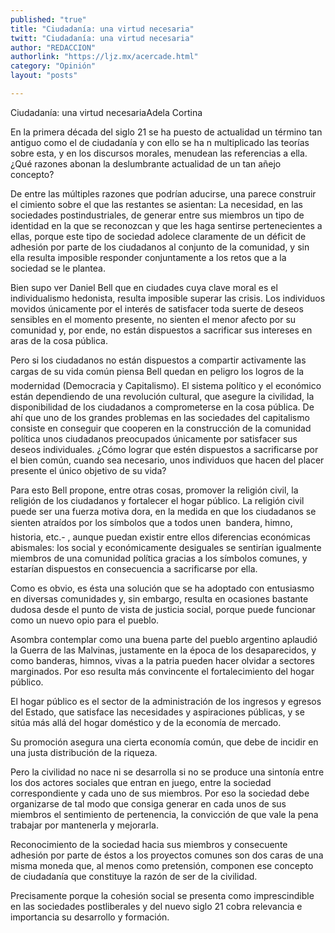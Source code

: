 ```yaml
---
published: "true"
title: "Ciudadanía: una virtud necesaria"
twitt: "Ciudadanía: una virtud necesaria"
author: "REDACCION"
authorlink: "https://ljz.mx/acercade.html"
category: "Opinión"
layout: "posts"

---
```



  Ciudadanía: una virtud necesariaAdela Cortina



En la primera década del siglo 21 se ha puesto de actualidad un término tan antiguo como el de ciudadanía y con ello se ha n multiplicado las teorías sobre esta, y en los discursos morales, menudean las referencias a ella. ¿Qué razones abonan la deslumbrante actualidad de un tan añejo concepto?  

  De entre las múltiples razones que podrían aducirse, una parece construir el cimiento sobre el que las restantes se asientan: La necesidad, en las sociedades postindustriales, de generar entre sus miembros un tipo de identidad en la que se reconozcan y que les haga sentirse pertenecientes a ellas, porque este tipo de sociedad adolece claramente de un déficit de adhesión por parte de los ciudadanos al conjunto de la comunidad, y sin ella resulta imposible responder conjuntamente a los retos que a la sociedad se le plantea.



  Bien supo ver Daniel Bell que en ciudades cuya clave moral es el individualismo hedonista, resulta imposible superar las crisis. Los individuos movidos únicamente por el interés de satisfacer toda suerte de deseos sensibles en el momento presente, no sienten el menor afecto por su comunidad y, por ende, no están dispuestos a sacrificar sus intereses en aras de la cosa pública.



  Pero si los ciudadanos no están dispuestos a compartir activamente las cargas de su vida común piensa Bell quedan en peligro los logros de la modernidad (Democracia y Capitalismo). El sistema político y el económico están dependiendo de una revolución cultural, que asegure la civilidad, la disponibilidad de los ciudadanos a comprometerse en la cosa pública. De ahí que uno de los grandes problemas en las sociedades del capitalismo consiste en conseguir que cooperen en la construcción de la comunidad política unos ciudadanos preocupados únicamente por satisfacer sus deseos individuales. ¿Cómo lograr que estén dispuestos a sacrificarse por el bien común, cuando sea necesario, unos individuos que hacen del placer presente el único objetivo de su vida?



  Para esto Bell propone, entre otras cosas, promover la religión civil, la religión de los ciudadanos y fortalecer el hogar público. La religión civil puede ser una fuerza motiva dora, en la medida en que los ciudadanos se sienten atraídos por los símbolos que a todos unen  bandera, himno, historia, etc.- , aunque puedan existir entre ellos diferencias económicas abismales: los social y económicamente desiguales se sentirían igualmente miembros de una comunidad política gracias a los símbolos comunes, y estarían dispuestos en consecuencia a sacrificarse por ella.



  Como es obvio, es ésta una solución que se ha adoptado con entusiasmo en diversas comunidades y, sin embargo, resulta en ocasiones bastante dudosa desde el punto de vista de justicia social, porque puede funcionar como un nuevo opio para el pueblo.



  Asombra contemplar como una buena parte del pueblo argentino aplaudió la Guerra de las Malvinas, justamente en la época de los desaparecidos, y como banderas, himnos, vivas a la patria pueden hacer olvidar a sectores marginados. Por eso resulta más convincente el fortalecimiento del hogar público.



  El hogar público es el sector de la administración de los ingresos y egresos del Estado, que satisface las necesidades y aspiraciones públicas, y se sitúa más allá del hogar doméstico y de la economía de mercado.



  Su promoción asegura una cierta economía común, que debe de incidir en una justa distribución de la riqueza.



  Pero la civilidad no nace ni se desarrolla si no se produce una sintonía entre los dos actores sociales que entran en juego, entre la sociedad correspondiente y cada uno de sus miembros. Por eso la sociedad debe organizarse de tal modo que consiga generar en cada unos de sus miembros el sentimiento de pertenencia, la convicción de que vale la pena trabajar por mantenerla y mejorarla.



  Reconocimiento de la sociedad hacia sus miembros y consecuente adhesión por parte de éstos a los proyectos comunes son dos caras de una misma moneda que, al menos como pretensión, componen ese concepto de ciudadanía que constituye la razón de ser de la civilidad.



  Precisamente porque la cohesión social se presenta como imprescindible en las sociedades postliberales y del nuevo siglo 21 cobra relevancia e importancia su desarrollo y formación.

